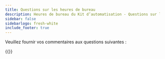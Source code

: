 ```yaml
---
title: Questions sur les heures de bureau
description: Heures de bureau du Kit d’automatisation - Questions sur les heures de bureau
sidebar: false
sidebarlogo: fresh-white
include_footer: true
---
```

Veuillez fournir vos commentaires aux questions suivantes :

{{<questions showNavigationButtons=false >}}
